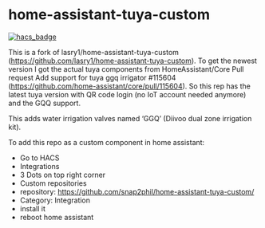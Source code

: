 # home-assistant-tuya-custom

[![hacs_badge](https://img.shields.io/badge/HACS-Default-41BDF5.svg?style=for-the-badge)](https://github.com/hacs/integration)

This is a fork of lasry1/home-assistant-tuya-custom (https://github.com/lasry1/home-assistant-tuya-custom). To get the newest version I got the actual tuya components from HomeAssistant/Core Pull request Add support for tuya ggq irrigator #115604 (https://github.com/home-assistant/core/pull/115604). So this rep has the latest tuya version with QR code login (no IoT account needed anymore) and the GQQ support.

This adds water irrigation valves named ‘GGQ’ (Diivoo dual zone irrigation kit).

To add this repo as a custom component in home assistant:

 - Go to HACS
 - Integrations
 - 3 Dots on top right corner
 - Custom repositories
 - repository: https://github.com/snap2phil/home-assistant-tuya-custom/
 - Category: Integration
 - install it
 - reboot home assistant
